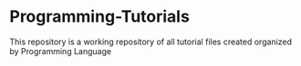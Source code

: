 # Programming-Tutorials
This repository is a working repository of all tutorial files created organized by Programming Language 
